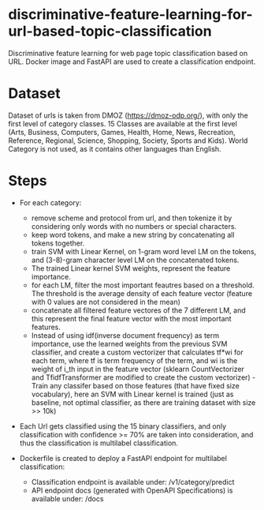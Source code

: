 # discriminative-feature-learning-for-url-based-topic-classification
Discriminative feature learning for web page topic classification based on URL. Docker image and FastAPI are used to create a classification endpoint.

# Dataset
Dataset of urls is taken from DMOZ (https://dmoz-odp.org/), with only the first level of category classes.
15 Classes are available at the first level (Arts, Business, Computers, Games, Health, Home, News, Recreation, Reference, Regional, Science, Shopping, Society, Sports and Kids). World Category is not used, as it contains other languages than English.

# Steps
- For each category:
  - remove scheme and protocol from url, and then tokenize it by considering only words with no numbers or special characters.
  - keep word tokens, and make a new string by concatenating all tokens together.
  - train SVM with Linear Kernel, on 1-gram word level LM on the tokens, and (3-8)-gram character level LM on the concatenated tokens.
  - The trained Linear kernel SVM weights, represent the feature importance.
  - for each LM, filter the most important feautres based on a threshold. The threshold is the average density of each feature vector (feature with 0 values are not considered in the mean)
  - concatenate all filtered feature vectores of the 7 different LM, and this represent the final feature vector with the most important features.
  - Instead of using idf(inverse document frequency) as term importance, use the learned weights from the previous SVM classifier, and create a custom vectorizer that calculates tf*wi for each term, where tf is term frequency of the term, and wi is the weight of i_th input in the feature vector (sklearn CountVectorizer and TfidfTransformer are modified to create the custom vectorizer)
  -Train any classifer based on those features (that have fixed size vocabulary), here an SVM with Linear kernel is trained (just as baseline, not optimal classifier, as there are training dataset with size >> 10k)

- Each Url gets classified using the 15 binary classifiers, and only classification with confidence >= 70% are taken into consideration, and thus the classification is multilabel classification.
- Dockerfile is created to deploy a FastAPI endpoint for multilabel classification:
  - Classification endpoint is available under: /v1/category/predict
  - API endpoint docs (generated with OpenAPI Specifications) is available under: /docs

